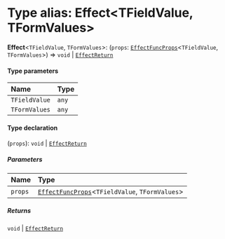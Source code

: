 # Type alias: Effect\<TFieldValue, TFormValues>

**Effect**<`TFieldValue`, `TFormValues`>: (`props`: [`EffectFuncProps`](/en/auto-docs/editor/interfaces/EffectFuncProps.md)<`TFieldValue`, `TFormValues`>) => `void` | [`EffectReturn`](/en/auto-docs/editor/types/EffectReturn.md)

#### Type parameters

| Name | Type |
| :------ | :------ |
| `TFieldValue` | `any` |
| `TFormValues` | `any` |

#### Type declaration

(`props`): `void` | [`EffectReturn`](/en/auto-docs/editor/types/EffectReturn.md)

##### Parameters

| Name | Type |
| :------ | :------ |
| `props` | [`EffectFuncProps`](/en/auto-docs/editor/interfaces/EffectFuncProps.md)<`TFieldValue`, `TFormValues`> |

##### Returns

`void` | [`EffectReturn`](/en/auto-docs/editor/types/EffectReturn.md)
